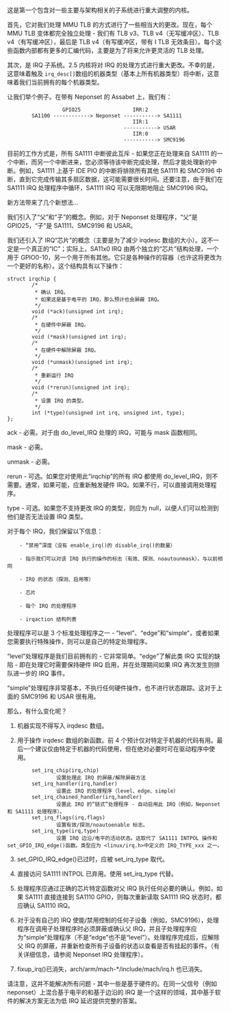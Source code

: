 这是第一个包含对一些主要与架构相关的子系统进行重大调整的内核。

首先，它对我们处理 MMU TLB 的方式进行了一些相当大的更改。现在，每个 MMU TLB 变体都完全独立处理 - 我们有 TLB v3、TLB v4（无写缓冲区）、TLB v4（有写缓冲区），最后是 TLB v4（有写缓冲区，带有 I TLB 无效条目）。每个这些函数内部都有更多的汇编代码，主要是为了将来允许更灵活的 TLB 处理。

其次，是 IRQ 子系统。2.5 内核将对 IRQ 的处理方式进行重大更改。不幸的是，这意味着触及 `irq_desc[]`数组的机器类型（基本上所有机器类型）将中断，这意味着我们当前拥有的每个机器类型。

让我们举个例子。在带有 Neponset 的 Assabet 上，我们有：

```
                  GPIO25                 IRR:2
        SA1100 ------------> Neponset -----------> SA1111
                                         IIR:1
                                      -----------> USAR
                                         IIR:0
                                      -----------> SMC9196
```

目前的工作方式是，所有 SA1111 中断彼此互斥 - 如果您正在处理来自 SA1111 的一个中断，而另一个中断进来，您必须等待该中断完成处理，然后才能处理新的中断。例如，SA1111 上基于 IDE PIO 的中断将排除所有其他 SA1111 和 SMC9196 中断，直到它完成传输其多扇区数据，这可能需要很长时间。还要注意，由于我们在 SA1111 IRQ 处理程序中循环，SA1111 IRQ 可以无限期地阻止 SMC9196 IRQ。

新方法带来了几个新想法...

我们引入了“父”和“子”的概念。例如，对于 Neponset 处理程序，“父”是 GPIO25，“子”是 SA1111、SMC9196 和 USAR。

我们还引入了 IRQ“芯片”的概念（主要是为了减少 irqdesc 数组的大小）。这不一定是一个真正的“IC”；实际上，SA11x0 IRQ 由两个独立的“芯片”结构处理，一个用于 GPIO0-10，另一个用于所有其他。它只是各种操作的容器（也许这将更改为一个更好的名称）。这个结构具有以下操作：

```
struct irqchip {
        /*
         * 确认 IRQ。
         * 如果这是基于电平的 IRQ，那么预计也会屏蔽 IRQ。
         */
        void (*ack)(unsigned int irq);
        /*
         * 在硬件中屏蔽 IRQ。
         */
        void (*mask)(unsigned int irq);
        /*
         * 在硬件中解除屏蔽 IRQ。
         */
        void (*unmask)(unsigned int irq);
        /*
         * 重新运行 IRQ
         */
        void (*rerun)(unsigned int irq);
        /*
         * 设置 IRQ 的类型。
         */
        int (*type)(unsigned int irq, unsigned int, type);
};
```

ack - 必需。对于由 do_level_IRQ 处理的 IRQ，可能与 mask 函数相同。

mask - 必需。

unmask - 必需。

rerun - 可选。如果您对使用此“irqchip”的所有 IRQ 都使用 do_level_IRQ，则不需要。通常，如果可能，应重新触发硬件 IRQ。如果不行，可以直接调用处理程序。

type - 可选。如果您不支持更改 IRQ 的类型，则应为 null，以便人们可以检测到他们是否无法设置 IRQ 类型。

对于每个 IRQ，我们保留以下信息：

        - “禁用”深度（没有 enable_irq()的 disable_irq()的数量）

        - 指示我们可以对该 IRQ 执行的操作的标志（有效、探测、noautounmask），与以前相同

        - IRQ 的状态（探测、启用等）

        - 芯片

        - 每个 IRQ 的处理程序

        - irqaction 结构列表

处理程序可以是 3 个标准处理程序之一 - “level”、“edge”和“simple”，或者如果您需要执行特殊操作，则可以是自己的特定处理程序。

“level”处理程序是我们目前拥有的 - 它非常简单。“edge”了解此类 IRQ 实现的缺陷 - 即在处理它时需要保持硬件 IRQ 启用，并在处理期间如果 IRQ 再次发生则排队进一步的 IRQ 事件。

“simple”处理程序非常基本，不执行任何硬件操作，也不进行状态跟踪。这对于上面的 SMC9196 和 USAR 很有用。

那么，有什么变化呢？

1. 机器实现不得写入 irqdesc 数组。

2. 用于操作 irqdesc 数组的新函数。前 4 个预计仅对特定于机器的代码有用。最后一个建议仅由特定于机器的代码使用，但在绝对必要时可在驱动程序中使用。

```
        set_irq_chip(irq,chip)
                设置处理此 IRQ 的屏蔽/解除屏蔽方法
        set_irq_handler(irq,handler)
                设置此 IRQ 的处理程序（level、edge、simple）
        set_irq_chained_handler(irq,handler)
                设置此 IRQ 的“链式”处理程序 - 自动启用此 IRQ（例如，Neponset 和 SA1111 处理程序）。
        set_irq_flags(irq,flags)
                设置有效/探测/noautoenable 标志。
        set_irq_type(irq,type)
                设置 IRQ 边沿/电平的活动状态。这取代了 SA1111 INTPOL 操作和 set_GPIO_IRQ_edge()函数。类型应为 <linux/irq.h>中定义的 IRQ_TYPE_xxx 之一。
```

3. set_GPIO_IRQ_edge()已过时，应被 set_irq_type 取代。

4. 直接访问 SA1111 INTPOL 已弃用。使用 set_irq_type 代替。

5. 处理程序应通过正确的芯片特定函数对父 IRQ 执行任何必要的确认。例如，如果 SA1111 直接连接到 SA1110 GPIO，则每次重新读取 SA1111 IRQ 状态时，都应确认 SA1110 IRQ。

6. 对于没有自己的 IRQ 使能/禁用控制的任何子设备（例如，SMC9196），处理程序在调用子处理程序时必须屏蔽或确认父 IRQ，并且子处理程序应为“simple”处理程序（不是“edge”也不是“level”）。处理程序完成后，应解除父 IRQ 的屏蔽，并重新检查所有子设备的状态以查看是否有挂起的事件。（有关详细信息，请参阅 Neponset IRQ 处理程序）。

7. fixup_irq()已消失，arch/arm/mach-*/include/mach/irq.h 也已消失。

请注意，这并不能解决所有问题 - 其中一些是基于硬件的。在同一父信号（例如 neponset）上混合基于电平的和基于边沿的 IRQ 是一个这样的领域，其中基于软件的解决方案无法为低 IRQ 延迟提供完整的答案。